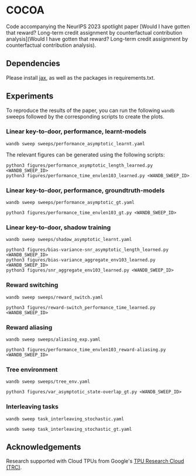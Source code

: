 # COCOA

Code accompanying the NeurIPS 2023 spotlight paper [Would I have gotten that reward? Long-term credit assignment by counterfactual contribution analysis](Would I have gotten that reward? Long-term credit assignment by counterfactual contribution analysis).

## Dependencies

Please install [jax](https://jax.readthedocs.io/en/latest/installation.html), as well as the packages in requirements.txt.

## Experiments

To reproduce the results of the paper, you can run the following `wandb` sweeps followed by the corresponding scripts to create the plots.

### Linear key-to-door, performance, learnt-models

```
wandb sweep sweeps/performance_asymptotic_learnt.yaml
```
The relevant figures can be generated using the following scripts:
```
python3 figures/performance_asymptotic_length_learned.py <WANDB_SWEEP_ID>
python3 figures/performance_time_envlen103_learned.py <WANDB_SWEEP_ID>
```

### Linear key-to-door, performance, groundtruth-models
```
wandb sweep sweeps/performance_asymptotic_gt.yaml 
```

```
python3 figures/performance_time_envlen103_gt.py <WANDB_SWEEP_ID>
```
### Linear key-to-door, shadow training
```
wandb sweep sweeps/shadow_asymptotic_learnt.yaml
```

```
python3 figures/bias-variance-snr_asymptotic_length_learned.py <WANDB_SWEEP_ID>
python3 figures/bias-variance_aggregate_env103_learned.py <WANDB_SWEEP_ID>
python3 figures/snr_aggregate_env103_learned.py <WANDB_SWEEP_ID>
```
### Reward switching
```
wandb sweep sweeps/reward_switch.yaml
```

```
python3 figures/reward-switch_performance_time_learned.py <WANDB_SWEEP_ID>
```
### Reward aliasing
```
wandb sweep sweeps/aliasing_exp.yaml
```

```
python3 figures/performance_time_envlen103_reward-aliasing.py <WANDB_SWEEP_ID>
```

### Tree environment
```
wandb sweep sweeps/tree_env.yaml
```

```
python3 figures/var_asymptotic_state-overlap_gt.py <WANDB_SWEEP_ID>
```

### Interleaving tasks
```
wandb sweep task_interleaving_stochastic.yaml

wandb sweep task_interleaving_stochastic_gt.yaml
```


## Acknowledgements
Research supported with Cloud TPUs from Google's [TPU Research Cloud (TRC)](https://sites.research.google/trc/about/).
